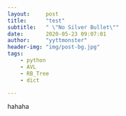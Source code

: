 ```yaml
---
layout:     post
title:      "test"
subtitle:   " \"No Silver Bullet\""
date:       2020-05-23 09:07:01
author:     "yyttmonster"
header-img: "img/post-bg.jpg"
tags:
    - python
    - AVL
    - RB_Tree
    - dict

---
```


hahaha